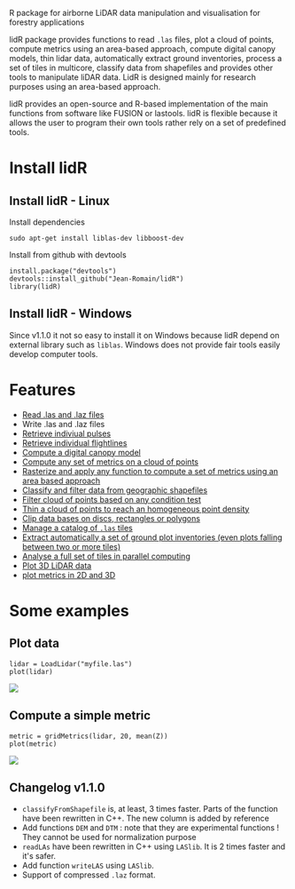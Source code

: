 R package for airborne LiDAR data manipulation and visualisation for forestry applications

lidR package provides functions to read `.las` files, plot a cloud of points, compute metrics using an area-based approach, compute digital canopy models, thin lidar data, automatically extract ground inventories, process a set of tiles in multicore, classify data from shapefiles and provides other tools to manipulate liDAR data. LidR is designed mainly for research purposes using an area-based approach.

lidR provides an open-source and R-based implementation of the main functions from software like FUSION or lastools. lidR is flexible because it allows the user to program their own tools rather rely on a set of predefined tools.

# Install lidR

## Install lidR - Linux

Install dependencies

    sudo apt-get install liblas-dev libboost-dev

Install from github with devtools

    install.package("devtools")
    devtools::install_github("Jean-Romain/lidR")
    library(lidR)

## Install lidR - Windows

Since v1.1.0 it not so easy to install it on Windows because lidR depend on external library such as `liblas`. Windows does not provide fair tools easily develop computer tools.
    
# Features 

- [Read .las and .laz files](http://jean-romain.github.io/lidR/loadLidar.html)
- Write .las and .laz files
- [Retrieve indiviual pulses](http://jean-romain.github.io/lidR/loadLidar.html#dynamically-computed-fields)
- [Retrieve individual flightlines](http://jean-romain.github.io/lidR/loadLidar.html#dynamically-computed-fields)
- [Compute a digital canopy model](http://jean-romain.github.io/lidR/canopy.html)
- [Compute any set of metrics on a cloud of points](http://jean-romain.github.io/lidR/gridMetrics.html#cloudmetrics)
- [Rasterize and apply any function to compute a set of metrics using an area based approach](http://jean-romain.github.io/lidR/gridMetrics.html)
- [Classify and filter data from geographic shapefiles](http://jean-romain.github.io/lidR/classifyFromShapefile.html)
- [Filter cloud of points based on any condition test](http://jean-romain.github.io/lidR/extract.html)
- [Thin a cloud of points to reach an homogeneous point density](http://jean-romain.github.io/lidR/thin.html)
- [Clip data bases on discs, rectangles or polygons](http://jean-romain.github.io/lidR/clip.html)
- [Manage a catalog of `.las` tiles](http://jean-romain.github.io/lidR/catalog.html)
- [Extract automatically a set of ground plot inventories (even plots falling between two or more tiles)](http://jean-romain.github.io/lidR/catalog.html#extract-a-ground-inventory)
- [Analyse a full set of tiles in parallel computing](http://jean-romain.github.io/lidR/catalog.html)
- [Plot 3D LiDAR data](http://jean-romain.github.io/lidR/plotLidar.html)
- [plot metrics in 2D and 3D](http://jean-romain.github.io/lidR/gridMetrics.html)
    
# Some examples
     
## Plot data

	lidar = LoadLidar("myfile.las")
	plot(lidar)

![](https://github.com/Jean-Romain/lidR/blob/gh-pages/images/plot3d_1.jpg)

## Compute a simple metric

    metric = gridMetrics(lidar, 20, mean(Z))
    plot(metric)

![](https://github.com/Jean-Romain/lidR/blob/gh-pages/images/gridMetrics-mean.jpg)

## Changelog v1.1.0

- `classifyFromShapefile` is, at least, 3 times faster. Parts of the function have been rewritten in C++. The new column is added by reference
- Add functions `DEM` and `DTM` : note that they are experimental functions ! They cannot be used for normalization purpose
- `readLAs` have been rewritten in C++ using `LASlib`. It is 2 times faster and it's safer.
- Add function `writeLAS` using `LASlib`.
- Support of compressed `.laz` format.
